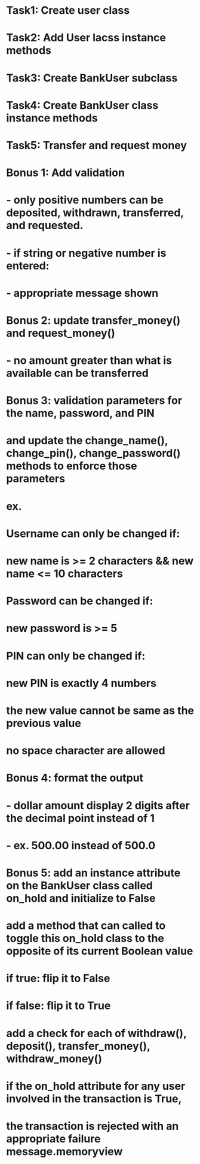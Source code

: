# Task1: Create user class
# Task2: Add User lacss instance methods
# Task3: Create BankUser subclass
# Task4: Create BankUser class instance methods
# Task5: Transfer and request money
# Bonus 1: Add validation 
#       - only positive numbers can be deposited, withdrawn, transferred, and requested.
#       - if string or negative number is entered:
#           - appropriate message shown
# Bonus 2: update transfer_money() and request_money()
#           - no amount greater than what is available can be transferred
# Bonus 3: validation parameters for the name, password, and PIN
#           and update the change_name(), change_pin(), change_password() methods to enforce those parameters
#           ex.
#               Username can only be changed if:
#                     new name is >= 2 characters && new name <= 10 characters
#                 Password can be changed if:
#                     new password is >= 5
#                 PIN can only be changed if:
#                     new PIN is exactly 4 numbers
#                 the new value cannot be same as the previous value 
#                 no space character are allowed
# Bonus 4: format the output 
#         - dollar amount display 2 digits after the decimal point instead of 1
#         - ex. 500.00 instead of 500.0
# Bonus 5: add an instance attribute on the BankUser class called on_hold and initialize to False
#          add a method that can called to toggle this on_hold class to the opposite of its current Boolean value 
#          if true: flip it to False
#          if false: flip it to True
#          add a check for each of withdraw(), deposit(), transfer_money(), withdraw_money()
#                  if the on_hold attribute for any user involved in the transaction is True,
#                  the transaction is rejected with an appropriate failure message.memoryview
